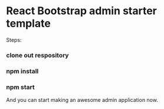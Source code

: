 # React Bootstrap admin starter template

Steps: 

### clone out respository

### npm install

### npm start

And you can start making an awesome admin application now.